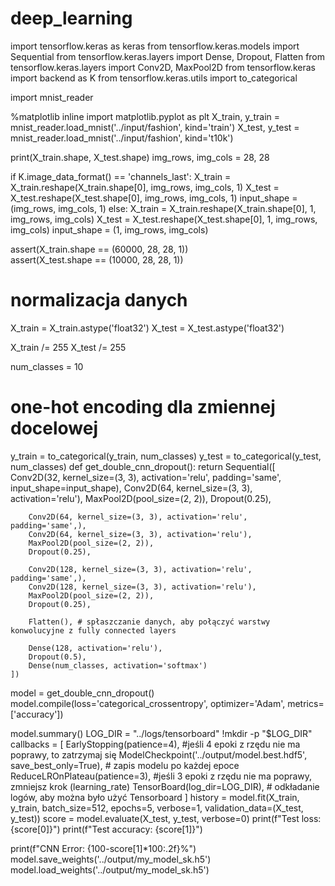 # deep_learning
import tensorflow.keras as keras
from tensorflow.keras.models import Sequential
from tensorflow.keras.layers import Dense, Dropout, Flatten
from tensorflow.keras.layers import Conv2D, MaxPool2D
from tensorflow.keras import backend as K
from tensorflow.keras.utils import to_categorical

import mnist_reader

%matplotlib inline
import matplotlib.pyplot as plt
X_train, y_train = mnist_reader.load_mnist('../input/fashion', kind='train')
X_test, y_test = mnist_reader.load_mnist('../input/fashion', kind='t10k')

print(X_train.shape, X_test.shape)
img_rows, img_cols = 28, 28

if K.image_data_format() == 'channels_last':
    X_train = X_train.reshape(X_train.shape[0], img_rows, img_cols, 1)
    X_test = X_test.reshape(X_test.shape[0], img_rows, img_cols, 1)
    input_shape = (img_rows, img_cols, 1)
else:
    X_train = X_train.reshape(X_train.shape[0], 1, img_rows, img_cols)
    X_test = X_test.reshape(X_test.shape[0], 1, img_rows, img_cols)
    input_shape = (1, img_rows, img_cols)
    
assert(X_train.shape == (60000, 28, 28, 1))    
assert(X_test.shape == (10000, 28, 28, 1)) 
# normalizacja danych
X_train = X_train.astype('float32')
X_test = X_test.astype('float32')

X_train /= 255
X_test /= 255

num_classes = 10

# one-hot encoding dla zmiennej docelowej
y_train = to_categorical(y_train, num_classes)
y_test = to_categorical(y_test, num_classes)
def get_double_cnn_dropout():
    return Sequential([
        Conv2D(32, kernel_size=(3, 3), activation='relu', padding='same', input_shape=input_shape),
        Conv2D(64, kernel_size=(3, 3), activation='relu'),
        MaxPool2D(pool_size=(2, 2)),
        Dropout(0.25), 

        Conv2D(64, kernel_size=(3, 3), activation='relu', padding='same',),
        Conv2D(64, kernel_size=(3, 3), activation='relu'),
        MaxPool2D(pool_size=(2, 2)),
        Dropout(0.25),

        Conv2D(128, kernel_size=(3, 3), activation='relu', padding='same',),
        Conv2D(128, kernel_size=(3, 3), activation='relu'),
        MaxPool2D(pool_size=(2, 2)),
        Dropout(0.25),

        Flatten(), # spłaszczanie danych, aby połączyć warstwy konwolucyjne z fully connected layers

        Dense(128, activation='relu'),
        Dropout(0.5),
        Dense(num_classes, activation='softmax')
    ])

model = get_double_cnn_dropout()
model.compile(loss='categorical_crossentropy', optimizer='Adam', metrics=['accuracy'])

model.summary()
LOG_DIR = "../logs/tensorboard"
!mkdir -p "$LOG_DIR"
callbacks = [ 
    EarlyStopping(patience=4), #jeśli 4 epoki z rzędu nie ma poprawy, to zatrzymaj się
    ModelCheckpoint('../output/model.best.hdf5', save_best_only=True), # zapis modelu po każdej epoce
    ReduceLROnPlateau(patience=3), #jeśli 3 epoki z rzędu nie ma poprawy, zmniejsz krok (learning_rate)
    TensorBoard(log_dir=LOG_DIR), # odkładanie logów, aby można było użyć Tensorboard
]
history = model.fit(X_train, y_train,
          batch_size=512,
          epochs=5,
          verbose=1,
          validation_data=(X_test, y_test))
          score = model.evaluate(X_test, y_test, verbose=0)
print(f"Test loss: {score[0]}")
print(f"Test accuracy: {score[1]}")

print(f"CNN Error: {100-score[1]*100:.2f}%")
model.save_weights('../output/my_model_sk.h5')
model.load_weights('../output/my_model_sk.h5')
